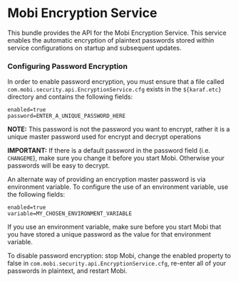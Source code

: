 # Mobi Encryption Service
This bundle provides the API for the Mobi Encryption Service. This service enables the automatic encryption of plaintext passwords stored within service configurations on startup and subsequent updates.

### Configuring Password Encryption

In order to enable password encryption, you must ensure that a file called `com.mobi.security.api.EncryptionService.cfg` exists in the `${karaf.etc}` directory and contains the following fields:

```
enabled=true
password=ENTER_A_UNIQUE_PASSWORD_HERE 
```

**NOTE:** This password is not the password you want to encrypt, rather it is a unique master password used for encrypt and decrypt operations 

**IMPORTANT:** If there is a default password in the password field (i.e. `CHANGEME`), make sure you change it before you start Mobi. Otherwise your passwords will be easy to decrypt.

An alternate way of providing an encryption master password is via environment variable. To configure the use of an environment variable, use the following fields:

```
enabled=true
variable=MY_CHOSEN_ENVIRONMENT_VARIABLE
```
If you use an environment variable, make sure before you start Mobi that you have stored a unique password as the value for that environment variable.

To disable password encryption: stop Mobi, change the enabled property to false in `com.mobi.security.api.EncryptionService.cfg`, re-enter all of your passwords in plaintext, and restart Mobi.